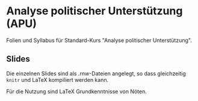 # Analyse politischer Unterstützung (APU)

Folien und Syllabus für Standard-Kurs "Analyse politischer Unterstützung".

## Slides
Die einzelnen Slides sind als *.rnw*-Dateien angelegt, so dass gleichzeitig `knitr` und LaTeX kompiliert werden kann. 

Für die Nutzung sind LaTeX Grundkenntnisse von Nöten. 

